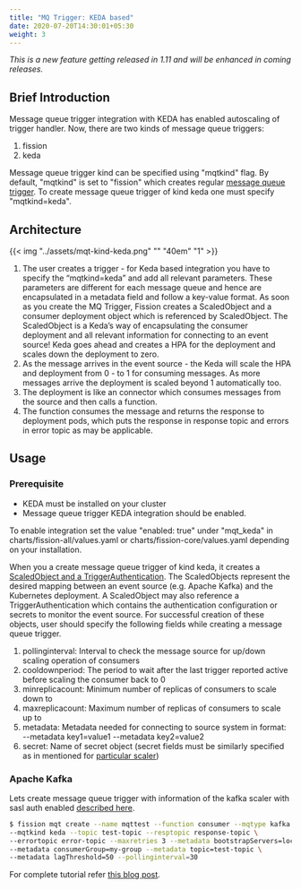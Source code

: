 ```yaml
---
title: "MQ Trigger: KEDA based"
date: 2020-07-20T14:30:01+05:30
weight: 3
---
```


_This is a new feature getting released in 1.11 and will be enhanced in coming releases._

## Brief Introduction

Message queue trigger integration with KEDA has enabled autoscaling of trigger handler.
Now, there are two kinds of message queue triggers:

1. fission
2. keda

Message queue trigger kind can be specified using "mqtkind" flag.
By default, "mqtkind" is set to "fission" which creates regular [message queue trigger](https://docs.fission.io/docs/triggers/message-queue-trigger/).
To create message queue trigger of kind keda one must specify "mqtkind=keda".

## Architecture

{{< img "../assets/mqt-kind-keda.png" "" "40em" "1" >}}

1. The user creates a trigger - for Keda based integration you have to specify the “mqtkind=keda” and add all relevant parameters.
   These parameters are different for each message queue and hence are encapsulated in a metadata field and follow a key-value format.
   As soon as you create the MQ Trigger, Fission creates a ScaledObject and a consumer deployment object which is referenced by ScaledObject.
   The ScaledObject is a Keda’s way of encapsulating the consumer deployment and all relevant information for connecting to an event source!
   Keda goes ahead and creates a HPA for the deployment and scales down the deployment to zero.
2. As the message arrives in the event source - the Keda will scale the HPA and deployment from 0 - to 1 for consuming messages.
   As more messages arrive the deployment is scaled beyond 1 automatically too.
3. The deployment is like an connector which consumes messages from the source and then calls a function.
4. The function consumes the message and returns the response to deployment pods, which puts the response in response topic and errors in error topic as may be applicable.

## Usage

### Prerequisite

- KEDA must be installed on your cluster
- Message queue trigger KEDA integration should be enabled.

To enable integration set the value "enabled: true" under "mqt_keda" in charts/fission-all/values.yaml or charts/fission-core/values.yaml depending on your installation.

When you a create message queue trigger of kind keda, it creates a [ScaledObject and a TriggerAuthentication](https://keda.sh/docs/1.5/concepts/#custom-resources-crd).
The ScaledObjects represent the desired mapping between an event source (e.g. Apache Kafka) and the Kubernetes deployment.
A ScaledObject may also reference a TriggerAuthentication which contains the authentication configuration or secrets to monitor the event source.
For successful creation of these objects, user should specify the following fields while creating a message queue trigger.

1. pollinginterval: Interval to check the message source for up/down scaling operation of consumers
2. cooldownperiod: The period to wait after the last trigger reported active before scaling the consumer back to 0
3. minreplicacount: Minimum number of replicas of consumers to scale down to
4. maxreplicacount: Maximum number of replicas of consumers to scale up to
5. metadata: Metadata needed for connecting to source system in format: --metadata key1=value1 --metadata key2=value2
6. secret: Name of secret object (secret fields must be similarly specified as in mentioned for [particular scaler](https://keda.sh/docs/1.5/scalers/))

### Apache Kafka

Lets create message queue trigger with information of the kafka scaler with sasl auth enabled [described here](https://keda.sh/docs/1.5/scalers/apache-kafka/#example).

```bash
$ fission mqt create --name mqttest --function consumer --mqtype kafka \
--mqtkind keda --topic test-topic --resptopic response-topic \
--errortopic error-topic --maxretries 3 --metadata bootstrapServers=localhost:9092 \
--metadata consumerGroup=my-group --metadata topic=test-topic \
--metadata lagThreshold=50 --pollinginterval=30
```

For complete tutorial refer [this blog post](https://blog.fission.io/posts/event-driven-scaling-fission-function-using-keda/).
